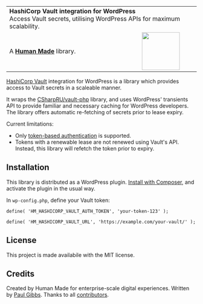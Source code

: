 <table width="100%">
	<tr>
		<td align="left" width="100%" colspan="2">
			<strong>HashiCorp Vault integration for WordPress</strong><br />
			Access Vault secrets, utilising WordPress APIs for maximum scalability.
		</td>
	</tr>
	<tr>
		<td>
			A <strong><a href="https://humanmade.com/">Human Made</a></strong> library.
		</td>
		<td align="center">
			<img src="https://humanmade.com/content/themes/hmnmd/assets/images/hm-logo.svg" width="100" />
		</td>
	</tr>
</table>

[HashiCorp Vault](https://www.vaultproject.io) integration for WordPress is a library which provides access to Vault secrets in a scaleable manner.

It wraps the [CSharpRU/vault-php](https://github.com/CSharpRU/vault-php) library, and uses WordPress' transients API to provide familiar and necessary caching for WordPress developers. The library offers automatic re-fetching of secrets prior to lease expiry.

Current limitations:
 * Only [token-based authentication](https://learn.hashicorp.com/vault/getting-started/authentication#tokens) is supported.
 * Tokens with a renewable lease are not renewed using Vault's API. Instead, this library will refetch the token prior to expiry.

## Installation
This library is distributed as a WordPress plugin. [Install with Composer](https://getcomposer.org/doc/01-basic-usage.md#installing-dependencies), and activate the plugin in the usual way.

In `wp-config.php`, define your Vault token:

`define( 'HM_HASHICORP_VAULT_AUTH_TOKEN', 'your-token-123' );`

`define( 'HM_HASHICORP_VAULT_URL', 'https://example.com/your-vault/' );`

## License
This project is made availabile with the MIT license.

## Credits
Created by Human Made for enterprise-scale digital experiences. Written by [Paul Gibbs](https://github.com/paulgibbs). Thanks to all [contributors](https://github.com/humanmade/hashicorp-vault/graphs/contributors).

